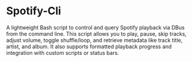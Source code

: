 # Spotify-Cli
A lightweight Bash script to control and query Spotify playback via DBus from the command line. This script allows you to play, pause, skip tracks, adjust volume, toggle shuffle/loop, and retrieve metadata like track title, artist, and album. It also supports formatted playback progress and integration with custom scripts or status bars.
